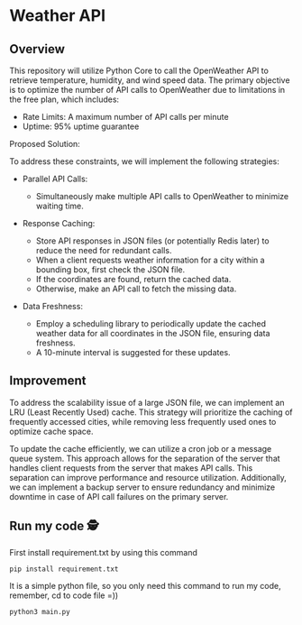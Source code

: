 # Weather API

## Overview 

This repository will utilize Python Core to call the OpenWeather API to retrieve temperature, humidity, and wind speed data. The primary objective is to optimize the number of API calls to OpenWeather due to limitations in the free plan, which includes:

- Rate Limits: A maximum number of API calls per minute
- Uptime: 95% uptime guarantee

Proposed Solution:

To address these constraints, we will implement the following strategies:

- Parallel API Calls:

  - Simultaneously make multiple API calls to OpenWeather to minimize waiting time.
- Response Caching:

  - Store API responses in JSON files (or potentially Redis later) to reduce the need for redundant calls.
  - When a client requests weather information for a city within a bounding box, first check the JSON file.
  - If the coordinates are found, return the cached data.
  - Otherwise, make an API call to fetch the missing data.
- Data Freshness:

  - Employ a scheduling library to periodically update the cached weather data for all coordinates in the JSON file, ensuring data freshness.
  - A 10-minute interval is suggested for these updates.

## Improvement 
To address the scalability issue of a large JSON file, we can implement an LRU (Least Recently Used) cache. This strategy will prioritize the caching of frequently accessed cities, while removing less frequently used ones to optimize cache space.

To update the cache efficiently, we can utilize a cron job or a message queue system. This approach allows for the separation of the server that handles client requests from the server that makes API calls. This separation can improve performance and resource utilization. Additionally, we can implement a backup server to ensure redundancy and minimize downtime in case of API call failures on the primary server.

## Run my code 🕵️

First install requirement.txt by using this command
```
pip install requirement.txt
```

It is a simple python file, so you only need this command to run my code, remember, cd to code file =))

```
python3 main.py
```


